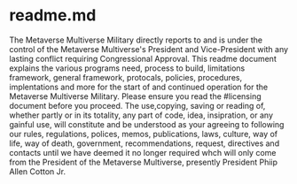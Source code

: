 # readme.md
The Metaverse Multiverse Military directly reports to and is under the control of the Metaverse Multiverse's President and Vice-President with any lasting conflict requiring Congressional Approval.
This readme document explains the various programs need, process to build, limitations framework, general framework, protocals, policies, procedures, implentations and more for the start of and continued operation for the Metaverse Multiverse Military. Please ensure you read the #licensing document before you proceed. The use,copying, saving or reading of, whether partly or in its totality, any part of code, idea, insipration, or any gainful use, will constitute and be understood as your agreeing to following our rules, regulations, polices, memos, publications, laws, culture, way of life, way of death, government, recommendations, request, directives and contacts until we have deemed it no longer required whch will only come from the President of the Metaverse Multiverse, presently President Phiip Allen Cotton Jr.
